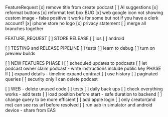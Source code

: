 
FeatureRequest
[x] remove title from create podcast
[ ] AI suggestions
[x] reformat buttons
[x] reformat text box
BUG
[x] web google icon not showing custom image - false positive it works for some but not if you have a clerk account?
[x] iphone store no logo
[x] privacy statement
[ ] merge all branches together

FEATURE_REQUEST 
[ ] STORE RELEASE
[ ] ios
[ ] android

[ ] TESTING and RELEASE PIPELINE
[ ] tests
[ ] learn to debug
[ ] turn on preview builds

[ ] NEW FEATURES
PHASE I
[ ] scheduled updates to podcasts
[ ] let podcast owner claim podcast - write instructions include public key 
PHASE II
[ ] expand details - timeline expand contract
[ ] use history
[ ] paginated queries
[ ] security only I can delete podcast 

[ ] WEB - delete unused code
[ ] tests
[ ] daily back ups
[ ]  check everything works - add tests
[ ] load position before start - safe duration to backend
[ ] change query to be more efficient
[ ] add apple login
[ ] only creator(and me) can see rss url before resolved
[ ] run aab in simulator and android device - share from EAS



